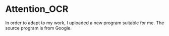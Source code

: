 # Attention_OCR
In order to adapt to my work, I uploaded a new program suitable for me. The source program is from Google.
